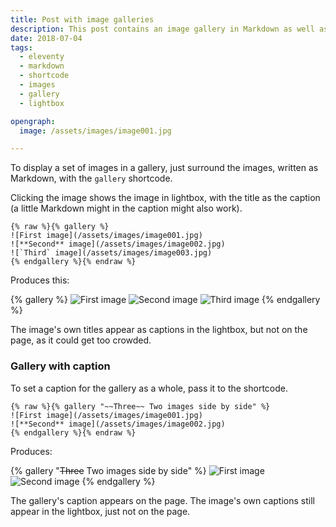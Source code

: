 ```yaml
---
title: Post with image galleries
description: This post contains an image gallery in Markdown as well as shortcodes.
date: 2018-07-04
tags:
  - eleventy
  - markdown
  - shortcode
  - images
  - gallery
  - lightbox

opengraph:
  image: /assets/images/image001.jpg

---
```


To display a set of images in a gallery, just surround the images, written as Markdown, with the `gallery` shortcode. 

Clicking the image shows the image in lightbox, with the title as the caption (a little Markdown might in the caption might also work).

```
{% raw %}{% gallery %}
![First image](/assets/images/image001.jpg)
![**Second** image](/assets/images/image002.jpg)
![`Third` image](/assets/images/image003.jpg)
{% endgallery %}{% endraw %}
```

Produces this: 

{% gallery %}
![First image](/assets/images/image001.jpg)
![**Second** image](/assets/images/image002.jpg)
![`Third` image](/assets/images/image003.jpg)
{% endgallery %}


The image's own titles appear as captions in the lightbox, but not on the page, as it could get too crowded.

### Gallery with caption

To set a caption for the gallery as a whole, pass it to the shortcode. 

```
{% raw %}{% gallery "~~Three~~ Two images side by side" %}
![First image](/assets/images/image001.jpg)
![**Second** image](/assets/images/image002.jpg)
{% endgallery %}{% endraw %}
```

Produces:

{% gallery "~~Three~~ Two images side by side" %}
![First image](/assets/images/image001.jpg)
![**Second** image](/assets/images/image002.jpg)
{% endgallery %}

The gallery's caption appears on the page.  The image's own captions still appear in the lightbox, just not on the page.
